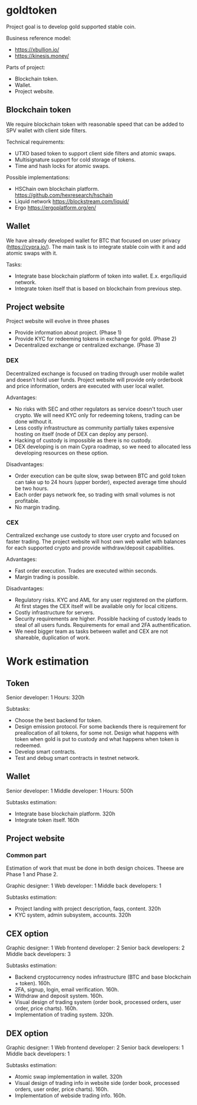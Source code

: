 # goldtoken

Project goal is to develop gold supported stable coin.

Business reference model:
- https://xbullion.io/
- https://kinesis.money/

Parts of project:
- Blockchain token. 
- Wallet.
- Project website.

## Blockchain token

We require blockchain token with reasonable speed that can be added to SPV wallet with client side filters. 

Technical requirements:
- UTXO based token to support client side filters and atomic swaps.
- Multisignature support for cold storage of tokens.
- Time and hash locks for atomic swaps.

Possible implementations:
- HSChain own blockchain platform. https://github.com/hexresearch/hschain
- Liquid network https://blockstream.com/liquid/
- Ergo https://ergoplatform.org/en/

## Wallet 

We have already developed wallet for BTC that focused on user privacy (https://cypra.io/). The main task is to integrate stable coin with it and add atomic swaps with it.

Tasks:
- Integrate base blockchain platform of token into wallet. E.x. ergo/liquid network. 
- Integrate token itself that is based on blockchain from previous step.

## Project website

Project website will evolve in three phases 
- Provide information about project. (Phase 1)
- Provide KYC for redeeming tokens in exchange for gold. (Phase 2)
- Decentralized exchange or centralized exchange. (Phase 3)

### DEX
Decentralized exchange is focused on trading through user mobile wallet and doesn't hold user funds. Project website will provide only orderbook and price information, orders are executed with user local wallet.

Advantages:
- No risks with SEC and other regulators as service doesn't touch user crypto. We will need KYC only for redeeming tokens, trading can be done without it.
- Less costly infrastructure as community partially takes expensive hosting on itself (node of DEX can deploy any person).
- Hacking of custody is impossible as there is no custody. 
- DEX developing is on main Cypra roadmap, so we need to allocated less developing resources on these option.

Disadvantages:
- Order execution can be quite slow, swap between BTC and gold token can take up to 24 hours (upper border), expected average time should be two hours. 
- Each order pays network fee, so trading with small volumes is not profitable.
- No margin trading.

### CEX 
Centralized exchange use custody to store user crypto and focused on faster trading. The project website will host own web wallet with balances for each supported crypto and provide withdraw/deposit capabilities.

Advantages:
- Fast order execution. Trades are executed within seconds.
- Margin trading is possible.

Disadvantages:
- Regulatory risks. KYC and AML for any user registered on the platform. At first stages the CEX itself will be available only for local citizens. 
- Costly infrastructure for servers.
- Security requirements are higher. Possible hacking of custody leads to steal of all users funds. Requirements for email and 2FA authentification.
- We need bigger team as tasks between wallet and CEX are not shareable, duplication of work.

# Work estimation

## Token 

Senior developer: 1
Hours: 320h

Subtasks:
- Choose the best backend for token.
- Design emission protocol. For some backends there is requirement for preallocation of all tokens, for some not. Design what happens with token when gold is put to custody and what happens when token is redeemed.
- Develop smart contracts.
- Test and debug smart contracts in testnet network.

## Wallet 

Senior developer: 1
Middle developer: 1 
Hours: 500h 

Subtasks estimation:
- Integrate base blockchain platform. 320h
- Integrate token itself. 160h

## Project website 

### Common part 
Estimation of work that must be done in both design choices. Theese are Phase 1 and Phase 2.

Graphic designer: 1
Web developer: 1
Middle back developers: 1

Subtasks estimation:
- Project landing with project description, faqs, content. 320h 
- KYC system, admin subsystem, accounts. 320h

## CEX option 

Graphic designer: 1
Web frontend developer: 2
Senior back developers: 2
Middle back developers: 3

Subtasks estimation:
- Backend cryptocurrency nodes infrastructure (BTC and base blockchain + token). 160h.
- 2FA, signup, login, email verification. 160h.
- Withdraw and deposit system. 160h.
- Visual design of trading system (order book, processed orders, user order, price charts). 160h.
- Implementation of trading system. 320h.

## DEX option 

Graphic designer: 1
Web frontend developer: 2
Senior back developers: 1
Middle back developers: 1

Subtasks estimation:
- Atomic swap implementation in wallet. 320h
- Visual design of trading info in website side (order book, processed orders, user order, price charts). 160h.
- Implementation of webside trading info. 160h.
